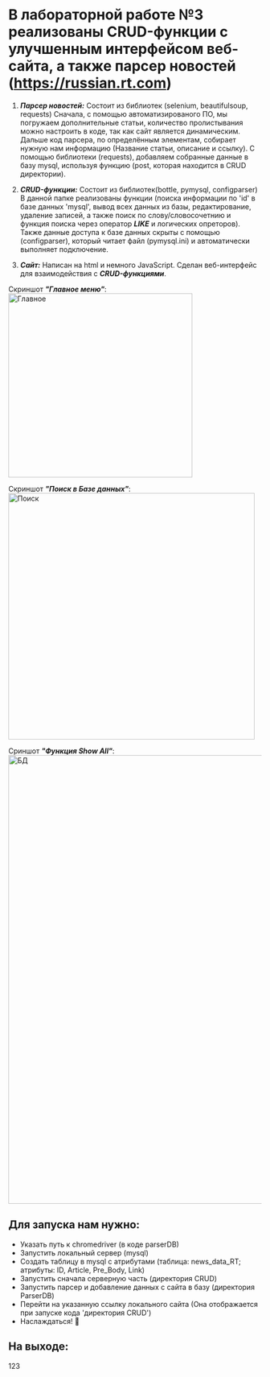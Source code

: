 # В лабораторной работе №3 реализованы CRUD-функции с улучшенным интерфейсом веб-сайта, а также парсер новостей (https://russian.rt.com)

1. ___Парсер новостей:___
Состоит из библиотек (selenium, beautifulsoup, requests)
Сначала, с помощью автоматизированого ПО, мы погружаем дополнительные статьи, количество пролистывания можно настроить в коде, так как сайт является динамическим. Дальше код парсера, по определённым элементам, собирает нужную нам информацию (Название статьи, описание и ссылку). С помощью библиотеки (requests), добавляем собранные данные в базу mysql, используя функцию (post, которая находится в CRUD директории).

2. ___CRUD-функции:___
Состоит из библиотек(bottle, pymysql, configparser) В данной папке реализованы функции (поиска информации по 'id' в базе данных 'mysql', вывод всех данных из базы, редактирование, удаление записей, а также поиск по слову/словосочетнию и функция поиска через оператор ___LIKE___ и логических опреторов). Также данные доступа к базе данных скрыты с помощью (configparser), который читает файл (pymysql.ini) и автоматически выполняет подключение.

3. ___Сайт:___
Написан на html и немного JavaScript. Сделан веб-интерфейс для взаимодействия с ___CRUD-функциями___.

Скриншот ___"Главное меню"___:
<img width="366" alt="Главное" src="https://user-images.githubusercontent.com/95654540/147759796-4bdf8e73-0b4c-4476-9c22-e0ce4de65ad2.png">

Скриншот ___"Поиск в Базе данных"___:
<img width="490" alt="Поиск" src="https://user-images.githubusercontent.com/95654540/147759844-38a2b40c-6d0b-46ff-b5c9-faa022b6e16d.png">

Сриншот ___"Функция Show All"___:
<img width="892" alt="БД" src="https://user-images.githubusercontent.com/95654540/147759912-a3c19b02-79ff-4b32-8bcd-1e7277ffa630.png">


## Для запуска нам нужно:

* Указать путь к chromedriver (в коде parserDB)
* Запустить локальный сервер (mysql)
* Создать таблицу в mysql с атрибутами (таблица: news_data_RT; атрибуты: ID, Article, Pre_Body, Link)
* Запустить сначала серверную часть (директория CRUD)
* Запустить парсер и добавление данных с сайта в базу (директория ParserDB)
* Перейти на указанную ссылку локального сайта (Она отображается при запуске кода 'директория CRUD')
* Наслаждаться! 🙂

## На выходе:
123
